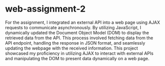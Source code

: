# web-assignment-2
For the assignment, I integrated an external API into a web page using AJAX requests to communicate asynchronously. By utilizing JavaScript, I dynamically updated the Document Object Model (DOM) to display the retrieved data from the API. This process involved fetching data from the API endpoint, handling the response in JSON format, and seamlessly updating the webpage with the received information. This project showcased my proficiency in utilizing AJAX to interact with external APIs and manipulating the DOM to present data dynamically on a web page.
